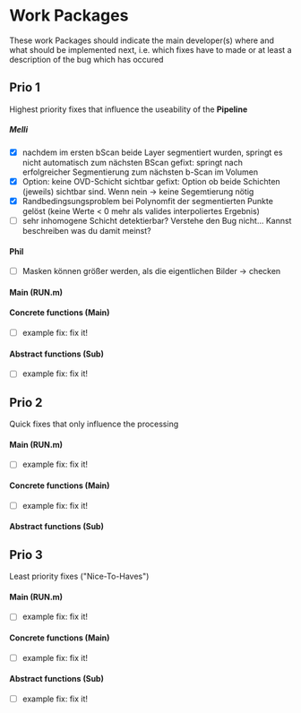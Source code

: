 # Work Packages
These work Packages should indicate the main developer(s) where and what should be implemented next, i.e. which fixes have to made or at least a description of the bug which has occured
## Prio 1

Highest priority fixes that influence the useability of the **Pipeline**
##### Melli
- [x] nachdem im ersten bScan beide Layer segmentiert wurden, springt es nicht automatisch zum nächsten BScan
gefixt: springt nach erfolgreicher Segmentierung zum nächsten b-Scan im Volumen
- [x] Option: keine OVD-Schicht sichtbar
gefixt: Option ob beide Schichten (jeweils) sichtbar sind. Wenn nein -> keine Segemtierung nötig
- [x] Randbedingsungsproblem bei Polynomfit der segmentierten Punkte gelöst (keine Werte < 0 mehr als valides interpoliertes Ergebnis) 
- [ ] sehr inhomogene Schicht detektierbar?
Verstehe den Bug nicht... Kannst beschreiben was du damit meinst?

#### Phil
- [ ] Masken können größer werden, als die eigentlichen Bilder -> checken

#### Main (RUN.m)


#### Concrete functions (Main)
- [ ] example fix: fix it!

#### Abstract functions (Sub)
- [ ] example fix: fix it!

## Prio 2
Quick fixes that only influence the processing
#### Main (RUN.m)
- [ ] example fix: fix it!

#### Concrete functions (Main)
- [ ] example fix: fix it!

#### Abstract functions (Sub)

## Prio 3
Least priority fixes ("Nice-To-Haves")
#### Main (RUN.m)
- [ ] example fix: fix it!

#### Concrete functions (Main)
- [ ] example fix: fix it!

#### Abstract functions (Sub)
- [ ] example fix: fix it!
